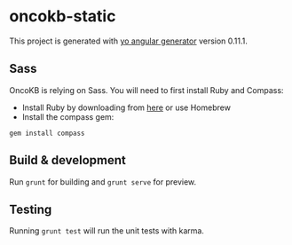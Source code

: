 # oncokb-static

This project is generated with [yo angular generator](https://github.com/yeoman/generator-angular)
version 0.11.1.

## Sass
OncoKB is relying on Sass. You will need to first install Ruby and Compass:
- Install Ruby by downloading from [here](http://rubyinstaller.org/downloads/) or use Homebrew
- Install the compass gem:
```
gem install compass
```

## Build & development

Run `grunt` for building and `grunt serve` for preview.

## Testing

Running `grunt test` will run the unit tests with karma.
